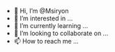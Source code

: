 - 👋 Hi, I’m @Msiryon
- 👀 I’m interested in ...
- 🌱 I’m currently learning ...
- 💞️ I’m looking to collaborate on ...
- 📫 How to reach me ...

<!---
Msiryon/Msiryon is a ✨ special ✨ repository because its `README.md` (this file) appears on your GitHub profile.
You can click the Preview link to take a look at your changes.
--->
